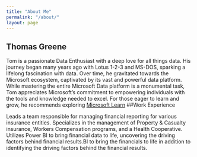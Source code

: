 ```yaml
---
title: "About Me"
permalink: "/about/"
layout: page
---
```


## Thomas Greene

Tom is a passionate Data Enthusiast with a deep love for all things data. His journey began many years ago with Lotus 1-2-3 and MS-DOS, sparking a lifelong fascination with data. Over time, he gravitated towards the Microsoft ecosystem, captivated by its vast and powerful data platform. While mastering the entire Microsoft Data platform is a monumental task, Tom appreciates Microsoft’s commitment to empowering individuals with the tools and knowledge needed to excel. For those eager to learn and grow, he recommends exploring [Microsoft Learn](https://learn.microsoft.com/en-us/)
##Work Experience

Leads a team responsible for managing financial reporting for various insurance entities.
Specializes in the management of Property & Casualty insurance, Workers Compensation programs, and a Health Cooperative.
Utilizes Power BI to bring financial data to life, uncovering the driving factors behind financial results.BI to bring the financials to life in addition to identifying the driving factors behind the financial results.
